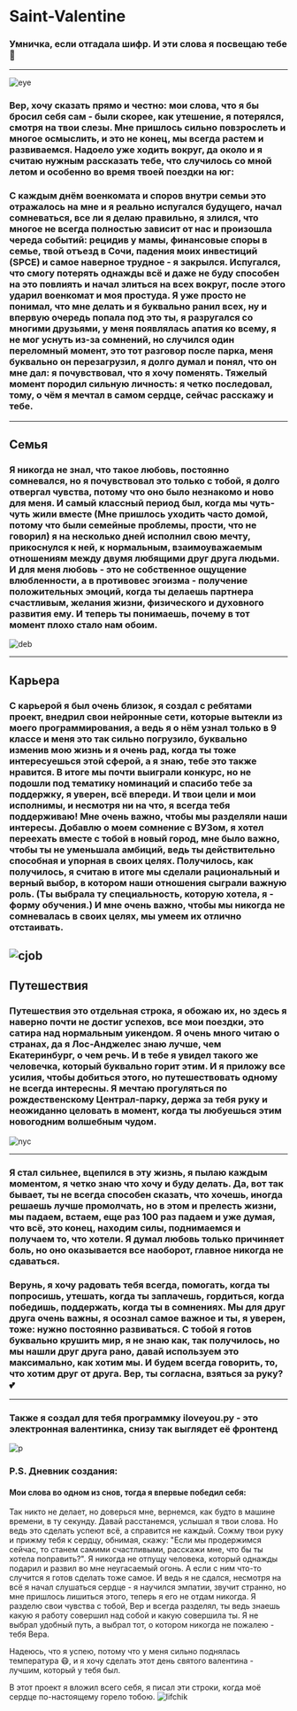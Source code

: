 # Saint-Valentine
### Умничка, если отгадала шифр. И эти слова я посвещаю тебе 💝
----
![eye](images/eye.jpg)
### Вер, хочу сказать прямо и честно: мои слова, что я бы бросил себя сам - были скорее, как утешение, я потерялся, смотря на твои слезы. Мне пришлось сильно повзрослеть и многое осмыслить, и это не конец, мы всегда растем и развиваемся. Надоело уже ходить вокруг, да около и я считаю нужным рассказать тебе, что случилось со мной летом и особенно во время твоей поездки на юг:

### С каждым днём военкомата и споров внутри семьи это отражалось на мне и я реально испугался будущего, начал сомневаться, все ли я делаю правильно, я злился, что многое не всегда полностью зависит от нас и произошла череда событий: рецидив у мамы, финансовые споры в семье, твой отъезд в Сочи, падения моих инвестиций (SPCE) и самое наверное трудное - я закрылся. Испугался, что смогу потерять однажды всё и даже не буду способен на это повлиять и начал злиться на всех вокруг, после этого ударил военкомат и моя простуда. Я уже просто не понимал, что мне делать и я буквально ранил всех, ну и впервую очередь попала под это ты, я разругался со многими друзьями, у меня появлялась апатия ко всему, я не мог уснуть из-за сомнений, но случился один переломный момент, это тот разговор после парка, меня буквально он перезагрузил, я долго думал и понял, что он мне дал: я почувствовал, что я хочу поменять. Тяжелый момент породил сильную личность: я четко последовал, тому, о чём я мечтал в самом сердце, сейчас расскажу и тебе.

---
## **Семья**
### Я никогда не знал, что такое любовь, постоянно сомневался, но я почувствовал это только с тобой, я долго отвергал чувства, потому что оно было незнакомо и ново для меня. И самый классный период был, когда мы чуть-чуть жили вместе (Мне пришлось уходить часто домой, потому что были семейные проблемы, прости, что не говорил) я на несколько дней исполнил свою мечту, прикоснулся к ней, к нормальным, взаимоуважаемым отношениям между двумя любящими друг друга людьми. И для меня любовь - это не собственное ощущение влюбленности, а в противовес эгоизма - получение положительных эмоций, когда ты делаешь партнера счастливым, желания жизни, физического и духовного развития ему. И теперь ты понимаешь, почему в тот момент плохо стало нам обоим.
![deb](images/debils.jpg)

----
## **Карьера**
### С карьерой я был очень близок, я создал с ребятами проект, внедрил свои нейронные сети, которые вытекли из моего программирования, а ведь я о нём узнал только в 9 классе и меня это так сильно погрузило, буквально изменив мою жизнь и я очень рад, когда ты тоже интересуешься этой сферой, а я знаю, тебе это также нравится. В итоге мы почти выиграли конкурс, но не подошли под тематику номинаций и спасибо тебе за поддержку, я уверен, всё впереди. И твои цели и мои исполнимы, и несмотря ни на что, я всегда тебя поддерживаю! Мне очень важно, чтобы мы разделяли наши интересы. Добавлю о моем сомнение с ВУЗом, я хотел переехать вместе с тобой в новый город, мне было важно, чтобы ты не уменьшала амбиций, ведь ты действительно способная и упорная в своих целях. Получилось, как получилось, я считаю в итоге мы сделали рациональный и верный выбор, в котором наши отношения сыграли важную роль. (Ты выбрала ту специальность, которую хотела, я - форму обучения.) И мне очень важно, чтобы мы никогда не сомневалась в своих целях, мы умеем их отлично отстаивать.
![cjob](images/car.jpg)
---
## **Путешествия**
### Путешествия это отдельная строка, я обожаю их, но здесь я наверно почти не достиг успехов, все мои поездки, это сатира над нормальным уикендом. Я очень много читаю о странах, да я Лос-Анджелес знаю лучше, чем Екатеринбург, о чем речь. И в тебе я увидел такого же человечка, который буквально горит этим. И я приложу все усилия, чтобы добиться этого, но путешествовать одному не всегда интересны. Я мечтаю прогуляться по рождественскому Централ-парку, держа за тебя руку и неожиданно целовать в момент, когда ты любуешься этим новогодним волшебным чудом.

![nyc](images/nyc.jpg)

---

### Я стал сильнее, вцепился в эту жизнь, я пылаю каждым моментом, я четко знаю что хочу и буду делать. Да, вот так бывает, ты не всегда способен сказать, что хочешь, иногда решаешь лучше промолчать, но в этом и прелесть жизни, мы падаем, встаем, еще раз 100 раз падаем и уже думая, что всё, это конец, находим силы, поднимаемся и получаем то, что хотели. Я думал любовь только причиняет боль, но оно оказывается все наоборот, главное никогда не сдаваться.

### Верунь, я хочу радовать тебя всегда, помогать, когда ты попросишь, утешать, когда ты заплачешь, гордиться, когда победишь, поддержать, когда ты в сомнениях. Мы для друг друга очень важны, я осознал самое важное и ты, я уверен, тоже: нужно постоянно развиваться. С тобой я готов буквально крушить мир, я не знаю как, так получилось, но мы нашли друг друга рано, давай используем это максимально, как хотим мы. И будем всегда говорить, то, что хотим друг от друга. Вер, ты согласна, взяться за руку? 💕 


___

### Также я создал для тебя программку iloveyou.py - это электронная валентинка, снизу так выглядет её фронтенд
![p](images/hv.JPG)
### **P.S. Дневник создания:**

#### **Мои слова во одном из снов, тогда я впервые победил себя:**
Так никто не делает, но доверься мне, вернемся, как будто в машине времени, в ту секунду. Давай расстанемся, услышал я твои слова. Но ведь это сделать успеют всё, а справится не каждый. Сожму твои руку и прижму тебя к сердцу, обнимая, скажу: "Если мы продержимся сейчас, то станем самими счастливыми, расскажи мне, что бы ты хотела поправить?". Я никогда не отпущу человека, который однажды подарил и развил во мне неугасаемый огонь. А если с ним что-то случится я готов сделать тоже самое. И ведь я не сдался, несмотря на всё я начал слушаться сердце - я научился эмпатии, звучит странно, но мне пришлось лишиться этого, теперь я его не отдам никогда. Я разделю свои чувства с тобой, Вер и всегда разделял, ты ведь знаешь какую я работу совершил над собой и какую совершила ты. Я не выбрал удобный путь, а выбрал тот, о котором никогда не пожалею - тебя Вера.

Надеюсь, что я успею, потому что у меня сильно поднялась температура 😷, и я хочу сделать этот день святого валентина - лучшим, который у тебя был.

В этот проект я вложил всего себя, я писал эти строки, когда моё сердце по-настоящему горело тобою.
![lifchik](images/lif.webp)